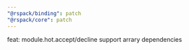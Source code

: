 ```yaml
---
"@rspack/binding": patch
"@rspack/core": patch
---
```


feat: module.hot.accept/decline support arrary dependencies
